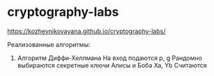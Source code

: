 # cryptography-labs
https://kozhevnikovayana.github.io/cryptography-labs/

 Реализованные алгоритмы:
 1) Алгоритм Диффи-Хеллмана
    На вход подаются p, g
    Рандомно выбираются секретные ключи Алисы и Боба Xa, Yb
    Считаются
